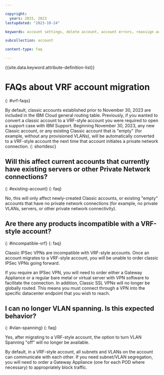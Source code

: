 ```yaml
---

copyright:
  years: 2015, 2023
lastupdated: "2023-10-24"

keywords: account settings, delete account, account errors, reassign account, view tags, batch registration, transfer account ownership

subcollection: account

content-type: faq

---
```


{{site.data.keyword.attribute-definition-list}}

# FAQs about VRF account migration
{: #vrf-faqs}

By default, classic accounts established prior to November 30, 2023 are included in the IBM Cloud general routing table. Previously, if you wanted to convert a classic account to a VRF-style account you were required to open a support case with IBM Support. Beginning November 30, 2023, any new Classic account, or any existing Classic account that is "empty" (for example, without any provisioned VLANs), will be automatically converted to a VRF-style account the next time that account initiates a private network connection. 
{: shortdesc}

## Will this affect current accounts that currently have existing servers or other Private Network connections?
{: #existing-account}
{: faq}

No, this will only affect newly-created Classic accounts, or existing "empty" accounts that have no private network connections (for example, no private VLANs, servers, or other private network connectivity).

## Are there any products incompatible with a VRF-style account?
{: #incompatible-vrf}
{: faq}

Classic IPSec VPNs are incompatible with VRF-style accounts. Once an account migrates to a VRF-style account, you will be unable to order classic IPSec VPNs going forward. 

If you require an IPSec VPN, you will need to order either a Gateway Appliance or a regular bare metal or virtual server with VPN software to facilitate the connection. In addition, Classic SSL VPNs will no longer be globally routed. This means you must connect through a VPN into the specific datacenter endpoint that you wish to reach.

## I can no longer VLAN spanning. Is this expected behavior?
{: #vlan-spanning}
{: faq}

Yes, after migrating to a VRF-style account, the option to turn VLAN Spanning "off" will no longer be available. 

By default, in a VRF-style account, all subnets and VLANs on the account can communicate with each other. If you need subnet/VLAN segregation, you will need to order a Gateway Appliance (one for each POD where necessary) to appropriately block traffic.
